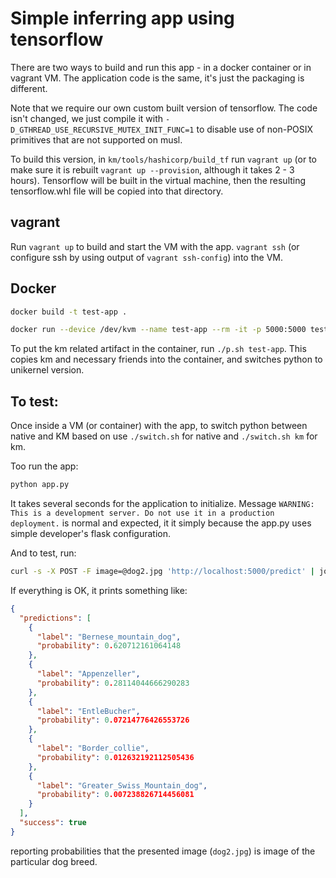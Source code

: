 # Simple inferring app using tensorflow

There are two ways to build and run this app - in a docker container or in vagrant VM.
The application code is the same, it's just the packaging is different.

Note that we require our own custom built version of tensorflow.
The code isn't changed, we just compile it with `-D_GTHREAD_USE_RECURSIVE_MUTEX_INIT_FUNC=1`
to disable use of non-POSIX primitives that are not supported on musl.

To build this version, in `km/tools/hashicorp/build_tf` run `vagrant up`
(or to make sure it is rebuilt `vagrant up --provision`, although it takes 2 - 3 hours).
Tensorflow will be built in the virtual machine,
then the resulting tensorflow<something>.whl file will be copied into that directory.

## vagrant

Run `vagrant up` to build and start the VM with the app.
`vagrant ssh` (or configure ssh by using output of `vagrant ssh-config`) into the VM.

## Docker

```bash
docker build -t test-app .
```

```bash
docker run --device /dev/kvm --name test-app --rm -it -p 5000:5000 test-app bash
```

To put the km related artifact in the container, run `./p.sh test-app`.
This copies km and necessary friends into the container, and switches python to unikernel version.

## To test:

Once inside a VM (or container) with the app,
to switch python between native and KM based on use `./switch.sh` for native and `./switch.sh km` for km.

Too run the app:

```bash
python app.py
```

It takes several seconds for the application to initialize.
Message `WARNING: This is a development server. Do not use it in a production deployment.` is normal and expected,
it it simply because the app.py uses simple developer's flask configuration.

And to test, run:

```bash
curl -s -X POST -F image=@dog2.jpg 'http://localhost:5000/predict' | jq .
```


If everything is OK, it prints something like:

```json
{
  "predictions": [
    {
      "label": "Bernese_mountain_dog",
      "probability": 0.620712161064148
    },
    {
      "label": "Appenzeller",
      "probability": 0.28114044666290283
    },
    {
      "label": "EntleBucher",
      "probability": 0.07214776426553726
    },
    {
      "label": "Border_collie",
      "probability": 0.012632192112505436
    },
    {
      "label": "Greater_Swiss_Mountain_dog",
      "probability": 0.007238826714456081
    }
  ],
  "success": true
}
```

reporting probabilities that the presented image (`dog2.jpg`) is image of the particular dog breed.
